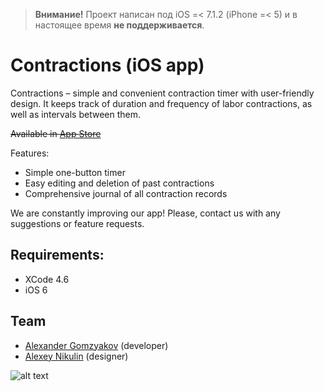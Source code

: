 > **Внимание!** Проект написан под iOS =< 7.1.2 (iPhone =< 5) и в настоящее время **не поддерживается**.

Contractions (iOS app)
======================

Contractions – simple and convenient contraction timer with user-friendly design. It keeps track of duration and frequency of labor contractions, as well as intervals between them.

~~Available in [App Store](https://itunes.apple.com/en/app/shvatki/id649771422?mt=8)~~

Features:
- Simple one-button timer
- Easy editing and deletion of past contractions
- Comprehensive journal of all contraction records

We are constantly improving our app! Please, contact us with any suggestions or feature requests.

## Requirements:

- XCode 4.6
- iOS 6

## Team

- [Alexander Gomzyakov](https://github.com/gomzyakov) (developer)
- [Alexey Nikulin](https://www.facebook.com/alexei.nikulin) (designer)
 
![alt text](https://github.com/gomzyakov/contractions-timer-ios/blob/master/iphone5c-list-screen.png "Contractions Timer iOS App")
